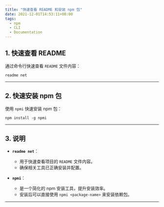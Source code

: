 ```yaml
---
title: "快速查看 README 和安装 npm 包"
date: 2021-12-01T14:53:11+08:00
tags:
  - npm
  - CLI
  - Documentation
---
```


## **1. 快速查看 README**

通过命令行快速查看 `README` 文件内容：

```shell
readme net
```

---

## **2. 快速安装 npm 包**

使用 `npmi` 快速安装 npm 包：

```shell
npm install -g npmi
```

---

## **3. 说明**

- **`readme net`**：
  - 用于快速查看项目的 `README` 文件内容。
  - 确保相关工具已正确安装并配置。

- **`npmi`**：
  - 是一个简化的 npm 安装工具，提升安装效率。
  - 安装后可以直接使用 `npmi <package-name>` 来安装依赖包。

---
